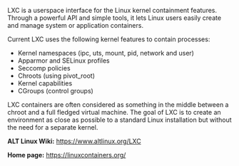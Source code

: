 LXC is a userspace interface for the Linux kernel containment features.
Through a powerful API and simple tools, it lets Linux users easily create and manage system or application containers.

Current LXC uses the following kernel features to contain processes:

* Kernel namespaces (ipc, uts, mount, pid, network and user)
* Apparmor and SELinux profiles
* Seccomp policies
* Chroots (using pivot_root)
* Kernel capabilities
* CGroups (control groups)

LXC containers are often considered as something in the middle between a chroot and a full fledged virtual machine.
The goal of LXC is to create an environment as close as possible to a standard Linux installation
but without the need for a separate kernel.

**ALT Linux Wiki:** <https://www.altlinux.org/LXC>

**Home page:** <https://linuxcontainers.org/>
